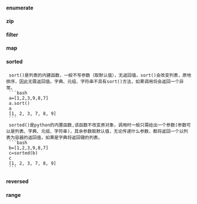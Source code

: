 #### enumerate

#### zip

#### filter

#### map

#### sorted
     sort()是列表的内建函数，一般不写参数（取默认值），无返回值，sort()会改变列表，原地排序，因此无需返回值。字典、元组、字符串不具有sort()方法，如果调用将会返回一个异常。
     ```bash
     a=[1,2,3,9,8,7]
     a.sort()
     a
     [1, 2, 3, 7, 8, 9]
     ```
     sorted()是python的内置函数,该函数不改变原对象，调用时一般只需给出一个参数(参数可以是列表、字典、元组、字符串)，其余参数取默认值，无论传递什么参数，都将返回一个以列表为容器的返回值，如果是字典将返回键的列表。
     ```bash
     b=[1,2,3,9,8,7]
     c=sorted(b)
     c
     [1, 2, 3, 7, 8, 9]
     ```

#### reversed

#### 

#### range
